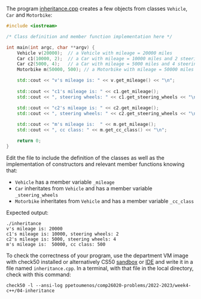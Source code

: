 The program [inheritance.cpp](inheritance.cpp) creates a few objects from classes `Vehicle`,
`Car` and `Motorbike`:
```cxx
#include <iostream>

/* Class definition and member function implementation here */

int main(int argc, char **argv) {
    Vehicle v(20000);  // a Vehicle with mileage = 20000 miles
    Car c1(10000, 2);  // a Car with mileage = 10000 miles and 2 steering wheels
    Car c2(5000, 4);   // a Car with mileage = 5000 miles and 4 steering wheels
    Motorbike m(50000, 500); // a Motorbike with mileage = 50000 miles and class 500cc

    std::cout << "v's mileage is: " << v.get_mileage() << "\n";
    
    std::cout << "c1's mileage is: " << c1.get_mileage();
    std::cout << ", steering wheels: " << c1.get_steering_wheels << "\n";

    std::cout << "c2's mileage is: " << c2.get_mileage();
    std::cout << ", steering wheels: " << c2.get_steering_wheels << "\n";
    
    std::cout << "m's mileage is:  " << m.get_mileage();
    std::cout << ", cc class: " << m.get_cc_class() << "\n";

    return 0;
}
```

Edit the file to include the definition of the classes as well as the
implementation of constructors and relevant member functions knowing that:

- `Vehicle` has a member variable `_mileage`
- `Car` inheritates from `Vehicle` and has a member variable `_steering_wheels`
- `Motorbike` inheritates from `Vehicle` and has a member variable `_cc_class`

Expected output:
```shell
./inheritance
v's mileage is: 20000
c1's mileage is: 10000, steering wheels: 2
c2's mileage is: 5000, steering wheels: 4
m's mileage is:  50000, cc class: 500
```

To check the correctness of your program, use the department VM image with check50 installed or alternatively CS50 [sandbox](sandbox.cs50.io)
or [IDE](ide.cs50.io) and write it in a file named `inheritance.cpp`. In a
terminal, with that file in the local directory, check with this command:
```shell
check50 -l --ansi-log ppetoumenos/comp26020-problems/2022-2023/week4-c++/04-inheritance
```
